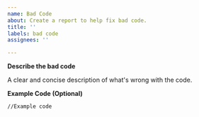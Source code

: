 ```yaml
---
name: Bad Code
about: Create a report to help fix bad code.
title: ''
labels: bad code
assignees: ''

---
```


**Describe the bad code**

A clear and concise description of what's wrong with the code.

**Example Code (Optional)**

`//Example code`
